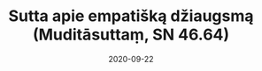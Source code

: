 ---
layout: page
title: 'Sutta apie empatišką džiaugsmą (Muditāsuttaṃ, SN 46.64)'
category: susijusios suttos
index: 
    - Meditacija
    - Empatiškas džiaugsmas (muditā)
sortIndex: 46064
date: 2020-09-22
tags: 
    - Meditacija
    - Empatiškas džiaugsmas (muditā)
suttacentral: sn46.64
---